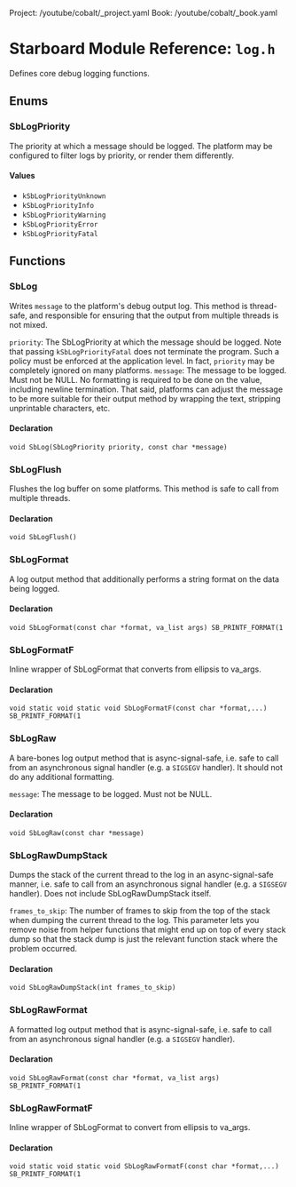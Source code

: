 Project: /youtube/cobalt/_project.yaml
Book: /youtube/cobalt/_book.yaml

# Starboard Module Reference: `log.h`

Defines core debug logging functions.

## Enums

### SbLogPriority

The priority at which a message should be logged. The platform may be configured
to filter logs by priority, or render them differently.

#### Values

*   `kSbLogPriorityUnknown`
*   `kSbLogPriorityInfo`
*   `kSbLogPriorityWarning`
*   `kSbLogPriorityError`
*   `kSbLogPriorityFatal`

## Functions

### SbLog

Writes `message` to the platform's debug output log. This method is thread-safe,
and responsible for ensuring that the output from multiple threads is not mixed.

`priority`: The SbLogPriority at which the message should be logged. Note that
passing `kSbLogPriorityFatal` does not terminate the program. Such a policy must
be enforced at the application level. In fact, `priority` may be completely
ignored on many platforms. `message`: The message to be logged. Must not be
NULL. No formatting is required to be done on the value, including newline
termination. That said, platforms can adjust the message to be more suitable for
their output method by wrapping the text, stripping unprintable characters, etc.

#### Declaration

```
void SbLog(SbLogPriority priority, const char *message)
```

### SbLogFlush

Flushes the log buffer on some platforms. This method is safe to call from
multiple threads.

#### Declaration

```
void SbLogFlush()
```

### SbLogFormat

A log output method that additionally performs a string format on the data being
logged.

#### Declaration

```
void SbLogFormat(const char *format, va_list args) SB_PRINTF_FORMAT(1
```

### SbLogFormatF

Inline wrapper of SbLogFormat that converts from ellipsis to va_args.

#### Declaration

```
void static void static void SbLogFormatF(const char *format,...) SB_PRINTF_FORMAT(1
```

### SbLogRaw

A bare-bones log output method that is async-signal-safe, i.e. safe to call from
an asynchronous signal handler (e.g. a `SIGSEGV` handler). It should not do any
additional formatting.

`message`: The message to be logged. Must not be NULL.

#### Declaration

```
void SbLogRaw(const char *message)
```

### SbLogRawDumpStack

Dumps the stack of the current thread to the log in an async-signal-safe manner,
i.e. safe to call from an asynchronous signal handler (e.g. a `SIGSEGV`
handler). Does not include SbLogRawDumpStack itself.

`frames_to_skip`: The number of frames to skip from the top of the stack when
dumping the current thread to the log. This parameter lets you remove noise from
helper functions that might end up on top of every stack dump so that the stack
dump is just the relevant function stack where the problem occurred.

#### Declaration

```
void SbLogRawDumpStack(int frames_to_skip)
```

### SbLogRawFormat

A formatted log output method that is async-signal-safe, i.e. safe to call from
an asynchronous signal handler (e.g. a `SIGSEGV` handler).

#### Declaration

```
void SbLogRawFormat(const char *format, va_list args) SB_PRINTF_FORMAT(1
```

### SbLogRawFormatF

Inline wrapper of SbLogFormat to convert from ellipsis to va_args.

#### Declaration

```
void static void static void SbLogRawFormatF(const char *format,...) SB_PRINTF_FORMAT(1
```
